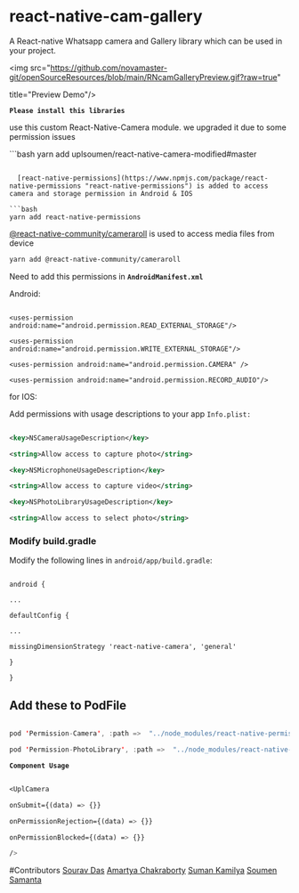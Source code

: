 
# react-native-cam-gallery

A React-native Whatsapp camera and Gallery library which can be used in your project.

<p  align="center">

<kbd>

<img  src="https://github.com/novamaster-git/openSourceResources/blob/main/RNcamGalleryPreview.gif?raw=true"

title="Preview Demo"/>

</kbd>

</p>

  

****`Please install this libraries`****

  
<p>
use this custom React-Native-Camera module. we upgraded it due to some permission issues
</p>
```bash
yarn add uplsoumen/react-native-camera-modified#master

```

  [react-native-permissions](https://www.npmjs.com/package/react-native-permissions "react-native-permissions") is added to access camera and storage permission in Android & IOS

```bash
yarn add react-native-permissions

```

  

[@react-native-community/cameraroll](https://www.npmjs.com/package/@react-native-community/cameraroll "@react-native-community/cameraroll") is used to access media files from device
```bash
yarn add @react-native-community/cameraroll

```




Need to add this permissions in **`AndroidManifest.xml`**

  

Android:

  

```arduino

<uses-permission android:name="android.permission.READ_EXTERNAL_STORAGE"/>

<uses-permission android:name="android.permission.WRITE_EXTERNAL_STORAGE"/>

<uses-permission android:name="android.permission.CAMERA" />

<uses-permission android:name="android.permission.RECORD_AUDIO"/>

```

  

for IOS:

  

Add permissions with usage descriptions to your app `Info.plist:`

  

```xml

<key>NSCameraUsageDescription</key>

<string>Allow access to capture photo</string>

<key>NSMicrophoneUsageDescription</key>

<string>Allow access to capture video</string>

<key>NSPhotoLibraryUsageDescription</key>

<string>Allow access to select photo</string>

```

  

### **Modify build.gradle**

  

Modify the following lines in `android/app/build.gradle`:

  

```

android {

...

defaultConfig {

...

missingDimensionStrategy 'react-native-camera', 'general'

}

}

```

  

## Add these to PodFile

  

```swift

pod 'Permission-Camera', :path =>  "../node_modules/react-native-permissions/ios/Camera"

pod 'Permission-PhotoLibrary', :path =>  "../node_modules/react-native-permissions/ios/PhotoLibrary"

```

  
  

****`Component Usage`****

  

```css

<UplCamera

onSubmit={(data) => {}}

onPermissionRejection={(data) => {}}

onPermissionBlocked={(data) => {}}

/>

```

#Contributors 
[Sourav Das](https://github.com/uplsourav "UplSourav")
[Amartya Chakraborty](https://github.com/amartyach98 "Amartya Chakraborty")
[Suman Kamilya](https://github.com/sumankamilya "Suman Kamilya")
[Soumen Samanta](https://github.com/novamaster-git "Soumen Samanta")